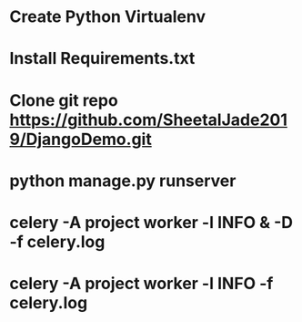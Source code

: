 # Create Python Virtualenv
# Install Requirements.txt
# Clone git repo https://github.com/SheetalJade2019/DjangoDemo.git
# python manage.py runserver
# celery -A project worker -l INFO & -D -f celery.log
# celery -A project worker -l INFO -f celery.log